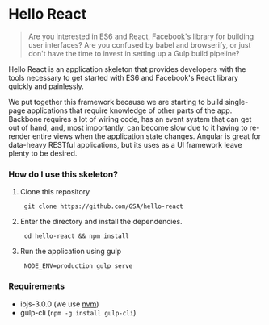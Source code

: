 # Hello React

> Are you interested in ES6 and React, Facebook's library for building user interfaces? Are you confused by babel and browserify, or just don't have the time to invest in setting up a Gulp build pipeline?

Hello React is an application skeleton that provides developers with the tools necessary to get started with ES6 and Facebook's React library quickly and painlessly.

We put together this framework because we are starting to build single-page applications that require knowledge of other parts of the app. Backbone requires a lot of wiring code, has an event system that can get out of hand, and, most importantly, can become slow due to it having to re-render entire views when the application state changes. Angular is great for data-heavy RESTful applications, but its uses as a UI framework leave plenty to be desired.

### How do I use this skeleton?

1. Clone this repository

        git clone https://github.com/GSA/hello-react

2. Enter the directory and install the dependencies.

        cd hello-react && npm install

3. Run the application using gulp

        NODE_ENV=production gulp serve

### Requirements

* iojs-3.0.0 (we use [nvm](https://github.com/creationix/nvm))
* gulp-cli (`npm -g install gulp-cli`)
